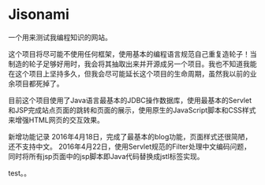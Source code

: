 # Jisonami

一个用来测试我编程知识的网站。

这个项目将尽可能不使用任何框架，使用基本的编程语言规范自己重复造轮子！当制造的轮子足够好用时，我会将其抽取出来并开源成另一个项目。我也不知道我能在这个项目上坚持多久，但我会尽可能延长这个项目的生命周期，虽然我以前的业余项目都死掉了。

目前这个项目使用了Java语言最基本的JDBC操作数据库，使用最基本的Servlet和JSP完成站点页面的跳转和页面的展示，使用原生的JavaScript脚本和CSS样式来增强HTML网页的交互效果。

新增功能记录
2016年4月18日，完成了最基本的blog功能，页面样式还很简陋，还不支持中文。 
2016年4月22日，使用Servlet规范的Filter处理中文编码问题，同时将所有jsp页面中的jsp脚本即Java代码替换成jstl标签实现。

test。。
